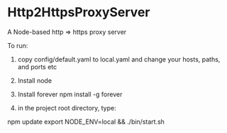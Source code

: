 Http2HttpsProxyServer
=====================

A Node-based http => https proxy server

To run:

1) copy config/default.yaml to local.yaml and change your hosts, paths, and ports etc

2) Install node

3) Install forever npm install -g forever

4) in the project root directory, type:

npm update
export NODE_ENV=local && ./bin/start.sh
